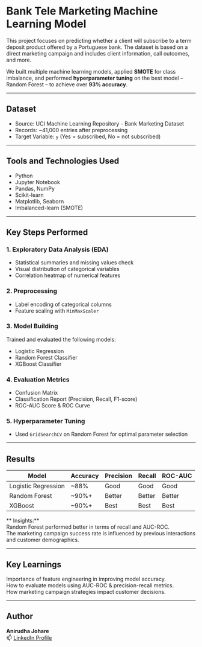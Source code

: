 #  Bank Tele Marketing Machine Learning Model

This project focuses on predicting whether a client will subscribe to a term deposit product offered by a Portuguese bank. The dataset is based on a direct marketing campaign and includes client information, call outcomes, and more.

We built multiple machine learning models, applied **SMOTE** for class imbalance, and performed **hyperparameter tuning** on the best model – Random Forest – to achieve over **93% accuracy**.

---

##  Dataset

- Source: UCI Machine Learning Repository - Bank Marketing Dataset  
- Records: ~41,000 entries after preprocessing
- Target Variable: `y` (Yes = subscribed, No = not subscribed)

---

##  Tools and Technologies Used

- Python  
- Jupyter Notebook  
- Pandas, NumPy  
- Scikit-learn  
- Matplotlib, Seaborn  
- Imbalanced-learn (SMOTE)  

---

##  Key Steps Performed

### 1.  Exploratory Data Analysis (EDA)
- Statistical summaries and missing values check
- Visual distribution of categorical variables
- Correlation heatmap of numerical features

### 2.  Preprocessing
- Label encoding of categorical columns
- Feature scaling with `MinMaxScaler`

### 3.  Model Building
Trained and evaluated the following models:
- Logistic Regression
- Random Forest Classifier
- XGBoost Classifier

### 4.  Evaluation Metrics
- Confusion Matrix
- Classification Report (Precision, Recall, F1-score)
- ROC-AUC Score & ROC Curve

### 5.  Hyperparameter Tuning
- Used `GridSearchCV` on Random Forest for optimal parameter selection

---

##  Results

| Model              | Accuracy | Precision | Recall | ROC-AUC |
|-------------------|----------|-----------|--------|---------|
| Logistic Regression | ~88%    | Good      | Good   | Good    |
| Random Forest       | ~90%+   | Better    | Better | Better  |
| XGBoost             | ~90%+   | Best      | Best   | Best    |


** Insights:**\
 Random Forest performed better in terms of recall and AUC-ROC.\
 The marketing campaign success rate is influenced by previous interactions and customer demographics.

---


##  Key Learnings

 Importance of feature engineering in improving model accuracy.\
 How to evaluate models using AUC-ROC & precision-recall metrics.\
 How marketing campaign strategies impact customer decisions.

---

##  Author

**Anirudha Johare**   
📫 [LinkedIn Profile](https://www.linkedin.com/in/anirudhajohare19/)
